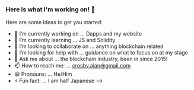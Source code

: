 ### Here is what I'm working on! 👋



Here are some ideas to get you started:

- 🔭 I’m currently working on ... Dapps and my website
- 🌱 I’m currently learning ... JS and Solidity
- 👯 I’m looking to collaborate on ... anything blockchain related
- 🤔 I’m looking for help with ... guidance on what to focus on at my stage
- 💬 Ask me about ... the blockchain industry, been in since 2015!
- 📫 How to reach me: ... crosby.alan@gmail.com
- 😄 Pronouns: ... He/Him
- ⚡ Fun fact: ... I am half Japanese
-->

